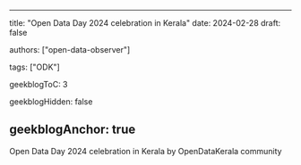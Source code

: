 
---
title: "Open Data Day 2024 celebration in Kerala"
date: 2024-02-28
draft: false



authors: ["open-data-observer"]

tags: ["ODK"]

geekblogToC: 3

geekblogHidden: false

geekblogAnchor: true
---
Open Data Day 2024 celebration in Kerala by OpenDataKerala community